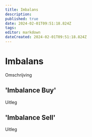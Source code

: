 ```yaml
---
title: Imbalans
description: 
published: true
date: 2024-02-01T09:51:18.824Z
tags: 
editor: markdown
dateCreated: 2024-02-01T09:51:18.824Z
---
```


# Imbalans

Omschrijving

## 'Imbalance Buy'

Uitleg

## 'Imbalance Sell'

Uitleg